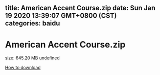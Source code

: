 
title: American Accent Course.zip
date: Sun Jan 19 2020 13:39:07 GMT+0800 (CST)    
categories: baidu
---

# American Accent Course.zip
size: 645.20 MB
 undefined
 

[How to download](https://bpcam.bemobtrk.com/go/2ceec3aa-1ca2-46d6-b9ff-aaa5c184517c?jno=2238)